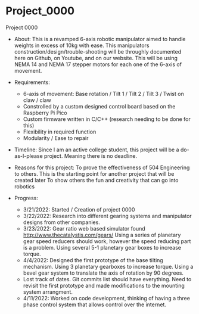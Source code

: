 # Project_0000
Project 0000

- About:
    This is a revamped 6-axis robotic manipulator aimed to handle weights in excess of 10kg with ease. This manipulators construction/design/trouble-shooting will be throughly documented here on 
        Github, on Youtube, and on our website. This will be using NEMA 14 and NEMA 17 stepper motors for each one of the 6-axis of movement. 

- Requirements:
    - 6-axis of movement: Base rotation / Tilt 1 / Tilt 2 / Tilt 3 / Twist on claw / claw
    - Constrolled by a custom designed control board based on the Raspberry Pi Pico
    - Custom firmware written in C/C++ (research needing to be done for this)
    - Flexibility in required function
    - Modularity / Ease to repair

- Timeline: 
    Since I am an active college student, this project will be a do-as-I-please project. Meaning there is no deadline.

- Reasons for this project:
    To prove the effectiveness of 504 Engineering to others.
    This is the starting point for another project that will be created later
    To show others the fun and creativity that can go into robotics

- Progress:
    - 3/21/2022: Started / Creation of project 0000
    - 3/22/2022: Research into different gearing systems and manipulator designs from other companies. 
    - 3/23/2022: Gear ratio web based simulator found       http://www.thecatalystis.com/gears/
                 Using a series of planetary gear speed reducers should work, however the speed reducing part is a problem.
                 Using several 5-1 planetary gear boxes to increase torque.
    - 4/4/2022: Designed the first prototype of the base tilting mechanism. 
                Using 3 planetary gearboxes to increase torque. 
                Using a bevel gear system to translate the axis of rotation by 90 degrees.
    - Lost track of dates. Git commits list should have everything. 
                Need to revisit the first prototype and made modifications to the mounting system arrangment. 
    - 4/11/2022: Worked on code development, thinking of having a three phase control system that allows control over the internet.